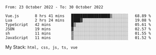 <!--START_SECTION:waka-->

```text
From: 23 October 2022 - To: 30 October 2022

Vue.js       8 hrs 41 mins   █████████████████▒░░░░░░░   68.89 %
Lua          2 hrs 24 mins   ████▓░░░░░░░░░░░░░░░░░░░░   19.08 %
TypeScript   42 mins         █▒░░░░░░░░░░░░░░░░░░░░░░░   05.61 %
JSON         19 mins         ▓░░░░░░░░░░░░░░░░░░░░░░░░   02.57 %
sh           11 mins         ▒░░░░░░░░░░░░░░░░░░░░░░░░   01.55 %
JavaScript   11 mins         ▒░░░░░░░░░░░░░░░░░░░░░░░░   01.52 %
```

<!--END_SECTION:waka-->
My Stack: `html, css, js, ts, vue`
